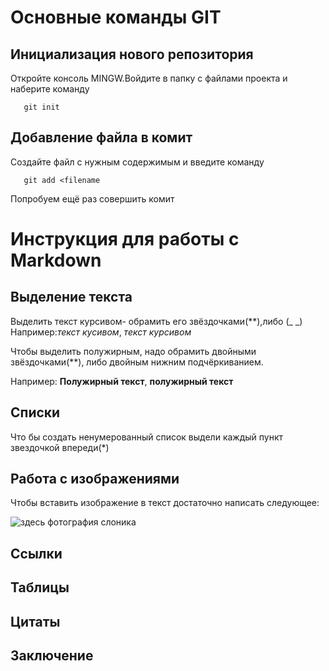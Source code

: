 # Основные команды GIT

## Инициализация нового репозитория

Откройте консоль MINGW.Войдите в папку с файлами проекта и наберите команду
```
   git init
```

## Добавление файла в комит

Создайте файл с нужным содержимым и введите команду 

```
   git add <filename
```
Попробуем ещё раз совершить комит

# Инструкция для работы с Markdown

## Выделение текста 
Выделить текст курсивом- обрамить его звёздочками(**),либо (_ _)
Например:*текст кусивом*, _текст курсивом_

Чтобы выделить полужирным, надо обрамить двойными звёздочками(**), либо двойным нижним подчёркиванием.

Например:  **Полужирный текст**, __полужирный текст__


## Списки 
Что бы создать ненумерованный список выдели каждый пункт звездочкой впереди(*)

## Работа с изображениями
Чтобы вставить изображение в текст достаточно написать следующее: 

![здесь фотография слоника]()

## Ссылки

## Таблицы

## Цитаты 

## Заключение